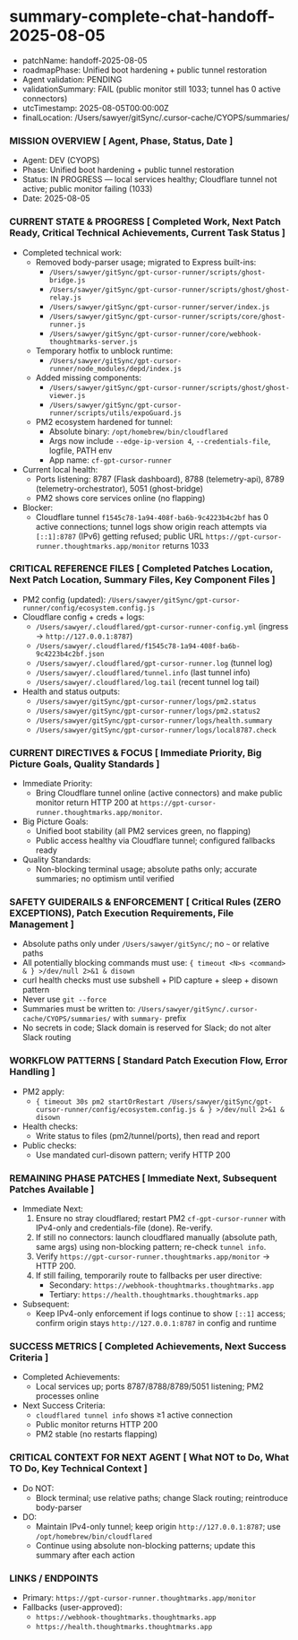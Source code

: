 # summary-complete-chat-handoff-2025-08-05

- patchName: handoff-2025-08-05
- roadmapPhase: Unified boot hardening + public tunnel restoration
- Agent validation: PENDING
- validationSummary: FAIL (public monitor still 1033; tunnel has 0 active connectors)
- utcTimestamp: 2025-08-05T00:00:00Z
- finalLocation: /Users/sawyer/gitSync/.cursor-cache/CYOPS/summaries/

### MISSION OVERVIEW [ Agent, Phase, Status, Date ]
- Agent: DEV (CYOPS)
- Phase: Unified boot hardening + public tunnel restoration
- Status: IN PROGRESS — local services healthy; Cloudflare tunnel not active; public monitor failing (1033)
- Date: 2025-08-05

### CURRENT STATE & PROGRESS [ Completed Work, Next Patch Ready, Critical Technical Achievements, Current Task Status ]
- Completed technical work:
  - Removed body-parser usage; migrated to Express built-ins:
    - `/Users/sawyer/gitSync/gpt-cursor-runner/scripts/ghost-bridge.js`
    - `/Users/sawyer/gitSync/gpt-cursor-runner/scripts/ghost/ghost-relay.js`
    - `/Users/sawyer/gitSync/gpt-cursor-runner/server/index.js`
    - `/Users/sawyer/gitSync/gpt-cursor-runner/scripts/core/ghost-runner.js`
    - `/Users/sawyer/gitSync/gpt-cursor-runner/core/webhook-thoughtmarks-server.js`
  - Temporary hotfix to unblock runtime:
    - `/Users/sawyer/gitSync/gpt-cursor-runner/node_modules/depd/index.js`
  - Added missing components:
    - `/Users/sawyer/gitSync/gpt-cursor-runner/scripts/ghost/ghost-viewer.js`
    - `/Users/sawyer/gitSync/gpt-cursor-runner/scripts/utils/expoGuard.js`
  - PM2 ecosystem hardened for tunnel:
    - Absolute binary: `/opt/homebrew/bin/cloudflared`
    - Args now include `--edge-ip-version 4`, `--credentials-file`, logfile, PATH env
    - App name: `cf-gpt-cursor-runner`
- Current local health:
  - Ports listening: 8787 (Flask dashboard), 8788 (telemetry-api), 8789 (telemetry-orchestrator), 5051 (ghost-bridge)
  - PM2 shows core services online (no flapping)
- Blocker:
  - Cloudflare tunnel `f1545c78-1a94-408f-ba6b-9c4223b4c2bf` has 0 active connections; tunnel logs show origin reach attempts via `[::1]:8787` (IPv6) getting refused; public URL `https://gpt-cursor-runner.thoughtmarks.app/monitor` returns 1033

### CRITICAL REFERENCE FILES [ Completed Patches Location, Next Patch Location, Summary Files, Key Component Files ]
- PM2 config (updated): `/Users/sawyer/gitSync/gpt-cursor-runner/config/ecosystem.config.js`
- Cloudflare config + creds + logs:
  - `/Users/sawyer/.cloudflared/gpt-cursor-runner-config.yml` (ingress → `http://127.0.0.1:8787`)
  - `/Users/sawyer/.cloudflared/f1545c78-1a94-408f-ba6b-9c4223b4c2bf.json`
  - `/Users/sawyer/.cloudflared/gpt-cursor-runner.log` (tunnel log)
  - `/Users/sawyer/.cloudflared/tunnel.info` (last tunnel info)
  - `/Users/sawyer/.cloudflared/log.tail` (recent tunnel log tail)
- Health and status outputs:
  - `/Users/sawyer/gitSync/gpt-cursor-runner/logs/pm2.status`
  - `/Users/sawyer/gitSync/gpt-cursor-runner/logs/pm2.status2`
  - `/Users/sawyer/gitSync/gpt-cursor-runner/logs/health.summary`
  - `/Users/sawyer/gitSync/gpt-cursor-runner/logs/local8787.check`

### CURRENT DIRECTIVES & FOCUS [ Immediate Priority, Big Picture Goals, Quality Standards ]
- Immediate Priority:
  - Bring Cloudflare tunnel online (active connectors) and make public monitor return HTTP 200 at `https://gpt-cursor-runner.thoughtmarks.app/monitor`.
- Big Picture Goals:
  - Unified boot stability (all PM2 services green, no flapping)
  - Public access healthy via Cloudflare tunnel; configured fallbacks ready
- Quality Standards:
  - Non-blocking terminal usage; absolute paths only; accurate summaries; no optimism until verified

### SAFETY GUIDERAILS & ENFORCEMENT [ Critical Rules (ZERO EXCEPTIONS), Patch Execution Requirements, File Management ]
- Absolute paths only under `/Users/sawyer/gitSync/`; no `~` or relative paths
- All potentially blocking commands must use: `{ timeout <N>s <command> & } >/dev/null 2>&1 & disown`
- curl health checks must use subshell + PID capture + sleep + disown pattern
- Never use `git --force`
- Summaries must be written to: `/Users/sawyer/gitSync/.cursor-cache/CYOPS/summaries/` with `summary-` prefix
- No secrets in code; Slack domain is reserved for Slack; do not alter Slack routing

### WORKFLOW PATTERNS [ Standard Patch Execution Flow, Error Handling ]
- PM2 apply:
  - `{ timeout 30s pm2 startOrRestart /Users/sawyer/gitSync/gpt-cursor-runner/config/ecosystem.config.js & } >/dev/null 2>&1 & disown`
- Health checks:
  - Write status to files (pm2/tunnel/ports), then read and report
- Public checks:
  - Use mandated curl-disown pattern; verify HTTP 200

### REMAINING PHASE PATCHES [ Immediate Next, Subsequent Patches Available ]
- Immediate Next:
  1) Ensure no stray cloudflared; restart PM2 `cf-gpt-cursor-runner` with IPv4-only and credentials-file (done). Re-verify.
  2) If still no connectors: launch cloudflared manually (absolute path, same args) using non-blocking pattern; re-check `tunnel info`.
  3) Verify `https://gpt-cursor-runner.thoughtmarks.app/monitor` → HTTP 200.
  4) If still failing, temporarily route to fallbacks per user directive:
     - Secondary: `https://webhook-thoughtmarks.thoughtmarks.app`
     - Tertiary: `https://health.thoughtmarks.thoughtmarks.app`
- Subsequent:
  - Keep IPv4-only enforcement if logs continue to show `[::1]` access; confirm origin stays `http://127.0.0.1:8787` in config and runtime

### SUCCESS METRICS [ Completed Achievements, Next Success Criteria ]
- Completed Achievements:
  - Local services up; ports 8787/8788/8789/5051 listening; PM2 processes online
- Next Success Criteria:
  - `cloudflared tunnel info` shows ≥1 active connection
  - Public monitor returns HTTP 200
  - PM2 stable (no restarts flapping)

### CRITICAL CONTEXT FOR NEXT AGENT [ What NOT to Do, What TO Do, Key Technical Context ]
- Do NOT:
  - Block terminal; use relative paths; change Slack routing; reintroduce body-parser
- DO:
  - Maintain IPv4-only tunnel; keep origin `http://127.0.0.1:8787`; use `/opt/homebrew/bin/cloudflared`
  - Continue using absolute non-blocking patterns; update this summary after each action

### LINKS / ENDPOINTS
- Primary: `https://gpt-cursor-runner.thoughtmarks.app/monitor`
- Fallbacks (user-approved):
  - `https://webhook-thoughtmarks.thoughtmarks.app`
  - `https://health.thoughtmarks.thoughtmarks.app`
